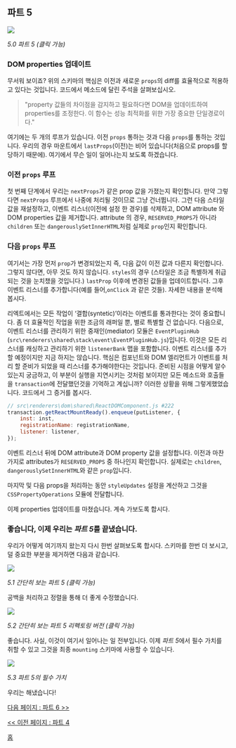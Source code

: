 ## 파트 5

[![](https://rawgit.com/Bogdan-Lyashenko/Under-the-hood-ReactJS/master/stack/images/5/part-5.svg)](https://rawgit.com/Bogdan-Lyashenko/Under-the-hood-ReactJS/master/stack/images/5/part-5.svg)

<em>5.0 파트 5 (클릭 가능)</em>

### DOM properties 업데이트

무서워 보이죠? 위의 스키마의 핵심은 이전과 새로운 `props`의 diff를 효율적으로 적용하고 있다는 것입니다. 코드에서 메소드에 달린 주석을 살펴보십시오.
> "property 값들의 차이점을 감지하고 필요하다면 DOM을 업데이트하여 properties를 조정한다. 이 함수는 성능 최적화를 위한 가장 중요한 단일경로이다."

여기에는 두 개의 루프가 있습니다. 이전 `props` 통하는 것과 다음 `props`를 통하는 것입니다. 우리의 경우 마운트에서 `lastProps`(이전)는 비어 있습니다(처음으로 props를 할당하기 때문에). 여기에서 무슨 일이 일어나는지 보도록 하겠습니다.

### 이전 `props` 루프
첫 번째 단계에서 우리는 `nextProps`가 같은 prop 값을 가졌는지 확인합니다. 만약 그렇다면 `nextProps` 루프에서 나중에 처리될 것이므로 그냥 건너뜁니다. 그런 다음 스타일 값을 재설정하고, 이벤트 리스너(이전에 설정 한 경우)를 삭제하고, DOM attribute 와 DOM properties 값을 제거합니다. attribute 의 경우, `RESERVED_PROPS`가 아니라 `children` 또는 `dangerouslySetInnerHTML`처럼 실제로 `prop`인지 확인합니다.

### 다음 `props` 루프
여기서는 가장 먼저 `prop`가 변경되었는지 즉, 다음 값이 이전 값과 다른지 확인합니다. 그렇지 않다면, 아무 것도 하지 않습니다. `styles`의 경우 (스타일은 조금 특별하게 취급되는 것을 눈치챘을 것입니다.) `lastProp` 이후에 변경된 값들을 업데이트합니다. 그후 이벤트 리스너를 추가합니다(예를 들어,`onClick` 과 같은 것들). 자세한 내용을 분석해 봅시다.

리엑트에서는 모든 작업이 ‘결합(syntetic)’이라는 이벤트를 통과한다는 것이 중요합니다. 좀 더 효율적인 작업을 위한 조금의 래퍼일 뿐, 별로 특별할 건 없습니다. 다음으로, 이벤트 리스너를 관리하기 위한 중재인(mediator) 모듈은 `EventPluginHub` (`src\renderers\shared\stack\event\EventPluginHub.js`)입니다. 이것은 모든 리스너를 캐싱하고 관리하기 위한 `listenerBank` 맵을 포함합니다.
이벤트 리스너를 추가 할 예정이지만 지금 하지는 않습니다. 핵심은 컴포넌트와 DOM 엘리먼트가 이벤트를 처리 할 준비가 되었을 때 리스너를 추가해야한다는 것입니다. 준비된 시점을 어떻게 알수 있는지 궁금하고, 이 부분이 실행을 지연시키는 것처럼 보이지만 모든 메소드와 호출들을 `transaction`에 전달했던것을 기억하고 계십니까? 이러한 상황을 위해 그렇게했었습니다. 코드에서 그 증거를 봅시다.

```javascript
// src\renderers\dom\shared\ReactDOMComponent.js #222
transaction.getReactMountReady().enqueue(putListener, {
    inst: inst,
    registrationName: registrationName,
    listener: listener,
});
```

이벤트 리스너 뒤에 DOM attribute과 DOM property 값을 설정합니다. 이전과 마찬가지로 attributes가 `RESERVED_PROPS` 중 하나인지 확인합니다. 실제로는 `children`, `dangerouslySetInnerHTML`와 같은 `prop`입니다.

마지막 및 다음 props을 처리하는 동안 `styleUpdates` 설정을 계산하고 그것을 `CSSPropertyOperations` 모듈에 전달합니다.

이제 properties 업데이트를 마쳤습니다. 계속 가보도록 합시다.

### 좋습니다, 이제 우리는 *파트 5*를 끝냈습니다.

우리가 어떻게 여기까지 왔는지 다시 한번 살펴보도록 합시다. 스키마를 한번 더 보시고, 덜 중요한 부분을 제거하면 다음과 같습니다.

[![](https://rawgit.com/Bogdan-Lyashenko/Under-the-hood-ReactJS/master/stack/images/5/part-5-A.svg)](https://rawgit.com/Bogdan-Lyashenko/Under-the-hood-ReactJS/master/stack/images/5/part-5-A.svg)

<em>5.1 간단히 보는 파트 5 (클릭 가능)</em>

공백을 처리하고 정렬을 통해 더 좋게 수정했습니다.

[![](https://rawgit.com/Bogdan-Lyashenko/Under-the-hood-ReactJS/master/stack/images/5/part-5-B.svg)](https://rawgit.com/Bogdan-Lyashenko/Under-the-hood-ReactJS/master/stack/images/5/part-5-B.svg)

<em>5.2 간단히 보는 파트 5 리펙토링 버전 (클릭 가능)</em>

좋습니다. 사실, 이것이 여기서 일어나는 일 전부입니다. 이제 *파트 5*에서 필수 가치를 취할 수 있고 그것을 최종 `mounting` 스키마에 사용할 수 있습니다.

[![](https://rawgit.com/Bogdan-Lyashenko/Under-the-hood-ReactJS/master/stack/images/5/part-5-C.svg)](https://rawgit.com/Bogdan-Lyashenko/Under-the-hood-ReactJS/master/stack/images/5/part-5-C.svg)

<em>5.3 파트 5의 필수 가치</em>

우리는 해냈습니다!


[다음 페이지 : 파트 6 >>](./Part-6.md)

[<< 이전 페이지 : 파트 4](./Part-4.md)


[홈](../../README.md)
